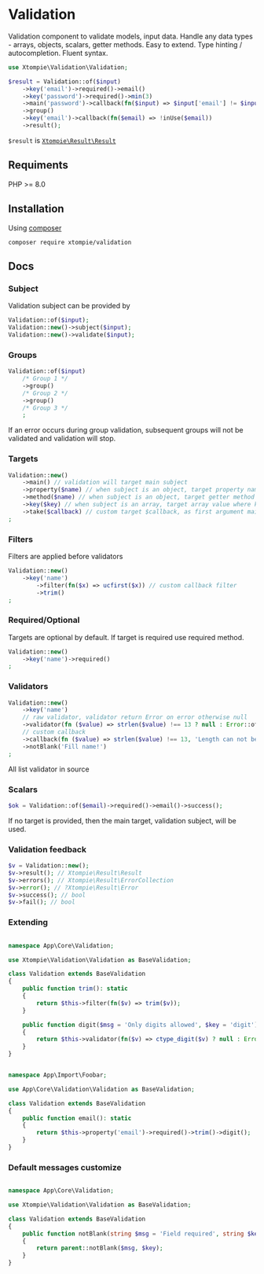 # Validation

Validation component to validate models, input data.
Handle any data types - arrays, objects, scalars, getter methods.
Easy to extend.
Type hinting / autocompletion.
Fluent syntax.

```php
use Xtompie\Validation\Validation;

$result = Validation::of($input)
    ->key('email')->required()->email()
    ->key('password')->required()->min(3)
    ->main('password')->callback(fn($input) => $input['email'] != $input['password'])
    ->group()
    ->key('email')->callback(fn($email) => !inUse($email))
    ->result();
```

`$result` is [`Xtompie\Result\Result`](https://github.com/xtompie/result)

## Requiments

PHP >= 8.0

## Installation

Using [composer](https://getcomposer.org/)

```
composer require xtompie/validation
```

## Docs

### Subject

Validation subject can be provided by

```php
Validation::of($input);
Validation::new()->subject($input);
Validation::new()->validate($input);
```

### Groups

```php
Validation::of($input)
    /* Group 1 */
    ->group()
    /* Group 2 */
    ->group()
    /* Group 3 */
    ;
```

If an error occurs during group validation, subsequent groups will not be validated and validation will stop.

### Targets

```php
Validation::new()
    ->main() // validation will target main subject
    ->property($name) // when subject is an object, target property named $name
    ->method($name) // when subject is an object, target getter method named $name
    ->key($key) // when subject is an array, target array value where key is $key
    ->take($callback) // custom target $callback, as first argument main subject will be given
;
```

### Filters

Filters are applied before validators

```php
Validation::new()
    ->key('name')
        ->filter(fn($x) => ucfirst($x)) // custom callback filter
        ->trim()
;
```

### Required/Optional

Targets are optional by default. If target is required use required method.

```php
Validation::new()
    ->key('name')->required()
;
```

### Validators

```php
Validation::new()
    ->key('name')
    // raw validator, validator return Error on error otherwise null
    ->validator(fn ($value) => strlen($value) !== 13 ? null : Error::of('Length can not be 13'))
    // custom callback
    ->callback(fn ($value) => strlen($value) !== 13, 'Length can not be 13')
    ->notBlank('Fill name!')
;
```

All list validator in source

### Scalars

```php
$ok = Validation::of($email)->required()->email()->success();
```

If no target is provided, then the main target, validation subject, will be used.

### Validation feedback

```php
$v = Validation::new();
$v->result(); // Xtompie\Result\Result
$v->errors(); // Xtompie\Result\ErrorCollection
$v->error(); // ?Xtompie\Result\Error
$v->success(); // bool
$v->fail(); // bool
```
### Extending

```php

namespace App\Core\Validation;

use Xtompie\Validation\Validation as BaseValidation;

class Validation extends BaseValidation
{
    public function trim(): static
    {
        return $this->filter(fn($v) => trim($v));
    }

    public function digit($msg = 'Only digits allowed', $key = 'digit'): static
    {
        return $this->validator(fn($v) => ctype_digit($v) ? null : Error::of($msg, $key));
    }
}
```

```php

namespace App\Import\Foobar;

use App\Core\Validation\Validation as BaseValidation;

class Validation extends BaseValidation
{
    public function email(): static
    {
        return $this->property('email')->required()->trim()->digit();
    }
}
```

### Default messages customize

```php

namespace App\Core\Validation;

use Xtompie\Validation\Validation as BaseValidation;

class Validation extends BaseValidation
{
    public function notBlank(string $msg = 'Field required', string $key = 'not_blank'): static
    {
        return parent::notBlank($msg, $key);
    }
}
```